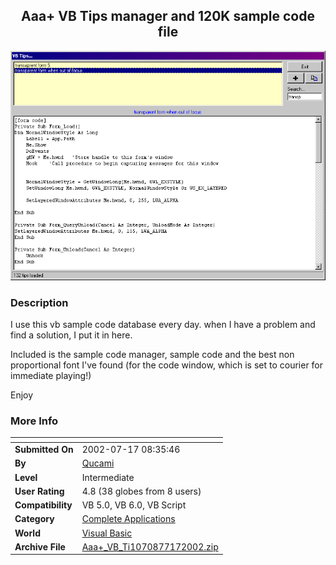 ﻿<div align="center">

## Aaa\+ VB Tips manager and 120K sample code file

<img src="PIC2002717344451954.gif">
</div>

### Description

I use this vb sample code database every day. when I have a problem and find a solution, I put it in here.

Included is the sample code manager, sample code and the best non proportional font I've found (for the code window, which is set to courier for immediate playing!)

Enjoy
 
### More Info
 


<span>             |<span>
---                |---
**Submitted On**   |2002-07-17 08:35:46
**By**             |[Qucami](https://github.com/Planet-Source-Code/PSCIndex/blob/master/ByAuthor/qucami.md)
**Level**          |Intermediate
**User Rating**    |4.8 (38 globes from 8 users)
**Compatibility**  |VB 5\.0, VB 6\.0, VB Script
**Category**       |[Complete Applications](https://github.com/Planet-Source-Code/PSCIndex/blob/master/ByCategory/complete-applications__1-27.md)
**World**          |[Visual Basic](https://github.com/Planet-Source-Code/PSCIndex/blob/master/ByWorld/visual-basic.md)
**Archive File**   |[Aaa\+\_VB\_Ti1070877172002\.zip](https://github.com/Planet-Source-Code/qucami-aaa-vb-tips-manager-and-120k-sample-code-file__1-36982/archive/master.zip)








